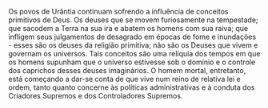 ﻿Os povos de Urântia continuam sofrendo a influência de conceitos primitivos de Deus. Os deuses que se movem furiosamente na tempestade; que sacodem a Terra na sua ira e abatem os homens com sua raiva; que infligem seus julgamentos de desagrado em épocas de fome e inundações - esses são os deuses da religião primitiva; não são os Deuses que vivem e governam os universos. Tais conceitos são uma relíquia dos tempos em que os homens supunham que o universo estivesse sob o domínio e o controle dos caprichos desses deuses imaginários. O homem mortal, entretanto, está começando a dar-se conta de que vive num reino de relativa lei e ordem, tanto quanto concerne às políticas administrativas e à conduta dos Criadores Supremos e dos Controladores Supremos.<BR><BR>